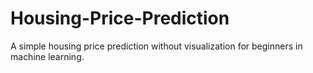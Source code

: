 # Housing-Price-Prediction
 A simple housing price prediction without visualization for beginners in machine learning.
